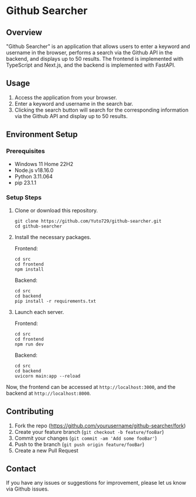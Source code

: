 # Github Searcher

## Overview

"Github Searcher" is an application that allows users to enter a keyword and username in the browser, performs a search via the Github API in the backend, and displays up to 50 results. The frontend is implemented with TypeScript and Next.js, and the backend is implemented with FastAPI.

## Usage

1. Access the application from your browser.
2. Enter a keyword and username in the search bar.
3. Clicking the search button will search for the corresponding information via the Github API and display up to 50 results.

## Environment Setup

### Prerequisites
- Windows 11 Home 22H2
- Node.js v18.16.0 
- Python 3.11.064
- pip 23.1.1

### Setup Steps

1. Clone or download this repository.

    ```
    git clone https://github.com/Yuto729/github-searcher.git
    cd github-searcher
    ```

2. Install the necessary packages.

    Frontend:

    ```
    cd src
    cd frontend
    npm install
    ```

    Backend:

    ```
    cd src
    cd backend
    pip install -r requirements.txt
    ```

3. Launch each server.

    Frontend:

    ```
    cd src
    cd frontend
    npm run dev
    ```

    Backend:

    ```
    cd src
    cd backend
    uvicorn main:app --reload
    ```

Now, the frontend can be accessed at `http://localhost:3000`, and the backend at `http://localhost:8000`.

## Contributing

1. Fork the repo (https://github.com/yourusername/github-searcher/fork)
2. Create your feature branch (`git checkout -b feature/fooBar`)
3. Commit your changes (`git commit -am 'Add some fooBar'`)
4. Push to the branch (`git push origin feature/fooBar`)
5. Create a new Pull Request


## Contact

If you have any issues or suggestions for improvement, please let us know via Github issues.
